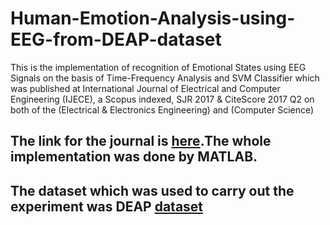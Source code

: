 # Human-Emotion-Analysis-using-EEG-from-DEAP-dataset
This is the implementation of recognition of Emotional States using EEG Signals on the basis of Time-Frequency Analysis and SVM Classifier which was published at International Journal of Electrical and Computer Engineering (IJECE), a Scopus indexed, SJR 2017 & CiteScore 2017 Q2 on both of the (Electrical & Electronics Engineering) and (Computer Science)
## The link for the journal is [here](http://ijece.iaescore.com/index.php/IJECE/article/view/12733).The whole implementation was done by MATLAB.
## The dataset which was used to carry out the experiment was DEAP [dataset](http://www.eecs.qmul.ac.uk/mmv/datasets/deap/)
